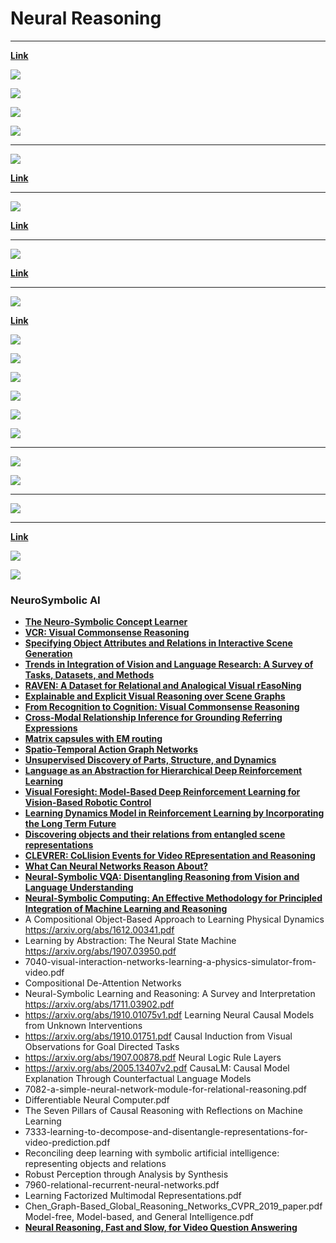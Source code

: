 # Neural Reasoning

---

[**Link**](https://arxiv.org/pdf/1612.00341.pdf)

![](images/2020-07-22-00-42-26.png)

![](images/2020-07-21-06-03-46.png)

![](images/2020-07-21-06-04-40.png)

![](images/2020-07-21-06-04-57.png)

---

![](images/2020-07-22-00-35-19.png)

[**Link**](https://arxiv.org/pdf/1806.01242.pdf)

---

![](images/2020-07-22-00-37-56.png)

[**Link**](https://arxiv.org/pdf/1810.01566.pdf)

---

![](images/2020-07-22-00-40-15.png)

[**Link**](http://papers.nips.cc/paper/8931-universal-invariant-and-equivariant-graph-neural-networks.pdf)

---

![](images/2020-07-22-01-21-03.png)

[**Link**](https://arxiv.org/pdf/1903.05136.pdf)

![](images/2020-07-22-01-21-37.png)

![](images/2020-07-22-01-22-00.png)

![](images/2020-07-22-01-22-20.png)

![](images/2020-07-22-01-23-29.png)

![](images/2020-07-22-01-25-31.png)

![](images/2020-07-22-01-25-56.png)

---

![](images/2020-07-22-01-36-08.png)

![](images/2020-07-22-01-36-39.png)

---

![](images/2020-07-22-01-37-03.png)

---

[**Link**](https://arxiv.org/pdf/1905.10307.pdf)

![](images/2020-07-22-02-06-48.png)

![](images/2020-07-22-02-07-09.png)

### NeuroSymbolic AI

- [**The Neuro-Symbolic Concept Learner**](http://nscl.csail.mit.edu/)
- [**VCR: Visual Commonsense Reasoning**](https://visualcommonsense.com/)
- [**Specifying Object Attributes and Relations in Interactive Scene Generation**](https://arxiv.org/abs/1909.05379.pdf)
- [**Trends in Integration of Vision and Language Research: A Survey of Tasks, Datasets, and Methods**](https://arxiv.org/abs/1907.09358.pdf)
- [**RAVEN: A Dataset for Relational and Analogical Visual rEasoNing**](https://arxiv.org/abs/1903.02741.pdf)
- [**Explainable and Explicit Visual Reasoning over Scene Graphs**](https://arxiv.org/abs/1812.01855.pdf)
- [**From Recognition to Cognition: Visual Commonsense Reasoning**](https://arxiv.org/abs/1811.10830.pdf)
- [**Cross-Modal Relationship Inference for Grounding Referring Expressions**](https://zpascal.net/cvpr2019/Yang_Cross-Modal_Relationship_Inference_for_Grounding_Referring_Expressions_CVPR_2019_paper.pdf)
- [**Matrix capsules with EM routing**](https://openreview.net/forum?id=HJWLfGWRb)
- [**Spatio-Temporal Action Graph Networks**](https://arxiv.org/abs/1812.01233.pdf)
- [**Unsupervised Discovery of Parts, Structure, and Dynamics**](https://arxiv.org/abs/1903.05136.pdf)
- [**Language as an Abstraction for Hierarchical Deep Reinforcement Learning**](https://arxiv.org/abs/1906.07343.pdf)
- [**Visual Foresight: Model-Based Deep Reinforcement Learning for Vision-Based Robotic Control**](https://arxiv.org/abs/1812.00568.pdf)
- [**Learning Dynamics Model in Reinforcement Learning by Incorporating the Long Term Future**](https://arxiv.org/abs/1903.01599.pdf)
- [**Discovering objects and their relations from entangled scene representations**](https://arxiv.org/abs/1702.05068.pdf)
- [**CLEVRER: CoLlision Events for Video REpresentation and Reasoning**](https://arxiv.org/abs/1910.01442.pdf)
- [**What Can Neural Networks Reason About?**](https://openreview.net/forum?id=rJxbJeHFPS)
- [**Neural-Symbolic VQA: Disentangling Reasoning from Vision and Language Understanding**](http://papers.nips.cc/paper/7381-neural-symbolic-vqa-disentangling-reasoning-from-vision-and-language-understanding.pdf)
- [**Neural-Symbolic Computing: An Effective Methodology for Principled Integration of Machine Learning and Reasoning**](https://arxiv.org/abs/1905.06088.pdf)
- A Compositional Object-Based Approach to Learning Physical Dynamics https://arxiv.org/abs/1612.00341.pdf
- Learning by Abstraction: The Neural State Machine https://arxiv.org/abs/1907.03950.pdf
- 7040-visual-interaction-networks-learning-a-physics-simulator-from-video.pdf
- Compositional De-Attention Networks
- Neural-Symbolic Learning and Reasoning: A Survey and Interpretation https://arxiv.org/abs/1711.03902.pdf
- https://arxiv.org/abs/1910.01075v1.pdf Learning Neural Causal Models from Unknown Interventions
- https://arxiv.org/abs/1910.01751.pdf Causal Induction from Visual Observations for Goal Directed Tasks
- https://arxiv.org/abs/1907.00878.pdf Neural Logic Rule Layers
- https://arxiv.org/abs/2005.13407v2.pdf CausaLM: Causal Model Explanation Through Counterfactual Language Models
- 7082-a-simple-neural-network-module-for-relational-reasoning.pdf
- Differentiable Neural Computer.pdf
- The Seven Pillars of Causal Reasoning with Reflections on Machine Learning
- 7333-learning-to-decompose-and-disentangle-representations-for-video-prediction.pdf
- Reconciling deep learning with symbolic artificial intelligence: representing objects and relations
- Robust Perception through Analysis by Synthesis
- 7960-relational-recurrent-neural-networks.pdf
- Learning Factorized Multimodal Representations.pdf
- Chen_Graph-Based_Global_Reasoning_Networks_CVPR_2019_paper.pdf Model-free, Model-based, and General Intelligence.pdf
- [**Neural Reasoning, Fast and Slow, for Video Question Answering**](https://arxiv.org/abs/1907.04553.pdf)
